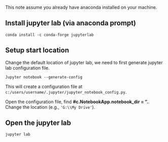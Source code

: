 This note assume you already have anaconda installed on your machine.

## Install jupyter lab (via anaconda prompt)
```
conda install -c conda-forge jupyterlab
```

## Setup start location
Change the default location of jupyter lab, we need to first generate jupyter lab configuration file.
```
Jupyter notebook --generate-config
```
This will create a configuration file at  ```c:/users/username/.jupyter/jupyter_notebook_config.py```.


Open the configuration file, find **#c.NotebookApp.notebook_dir = ”.**. Change the location (e.g., ```'G:\\My Drive'```).

## Open the jupyter lab
```
jupyter lab
```
